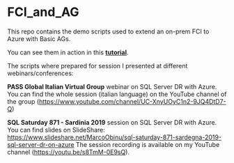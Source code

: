 # FCI_and_AG
This repo contains the demo scripts used to extend an on-prem FCI to Azure with Basic AGs.

You can see them in action in this **[tutorial](https://youtu.be/BFthrDFEDL4)**.

The scripts where prepared for session I presented at different webinars/conferences:

**PASS Global Italian Virtual Group** webinar on SQL Server DR with Azure.  
You can find the whole session (italian language) on the YouTube channel of the group (https://www.youtube.com/channel/UC-XnyUOyC1n2-9JQ4DtD7-Q) 

**SQL Saturday 871 - Sardinia 2019** session on SQL Server DR with Azure.  
You can find slides on SlideShare: https://www.slideshare.net/MarcoObinu/sql-saturday-871-sardegna-2019-sql-server-dr-on-azure
The session recording is available on my YouTube channel (https://youtu.be/s8TmM-0E9sQ).
